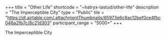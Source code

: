 +++
title = "Other Life"
shortcode = "~hatryx-lastud/other-life"
description = "The Imperceptible City"
type = "Public"
tile = "https://dl.airtable.com/.attachmentThumbnails/85973e6c8ac12bef0ce4fbc046a2fb7c/8c21d303"
participant_range = "5000+"
+++

The Imperceptible City

